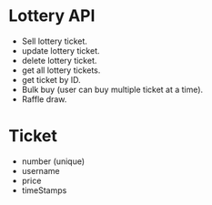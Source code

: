 # Lottery API
- Sell lottery ticket.
- update lottery ticket.
- delete lottery ticket.
- get all lottery tickets.
- get ticket by ID.
- Bulk buy (user can buy multiple ticket at a time).
- Raffle draw.


# Ticket 
- number (unique)
- username
- price 
- timeStamps